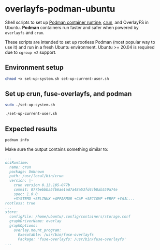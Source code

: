 # overlayfs-podman-ubuntu

Shell scripts to set up [Podman container runtine](https://podman.io/),
[crun](https://github.com/containers/crun), and OverlayFS in Ubuntu. **Podman**
containers run faster and safer when powered by `overlayfs` and `crun`.

These scripts are intended to set up rootless Podman (most popular way to use
it) and run in a fresh Ubuntu environment. Ubuntu >= 20.04 is required due to
`cgroup v2` support.

## Environment setup

```sh
chmod +x set-up-system.sh set-up-current-user.sh
```

## Set up crun, fuse-overlayfs, and podman

```sh
sudo ./set-up-system.sh

./set-up-current-user.sh
```

## Expected results

```sh
podman info
```

Make sure the output contains something similar to:

```yaml
...
ociRuntime:
  name: crun
  package: Unknown
  path: /usr/local/bin/crun
  version: |-
    crun version 0.13.105-077b
    commit: 077bebbba5fb6ae1ad7a48a53fd4cb8ab559a74e
    spec: 1.0.0
    +SYSTEMD +SELINUX +APPARMOR +CAP +SECCOMP +EBPF +YAJL...
rootless: true
...
store:
  configFile: /home/ubuntu/.config/containers/storage.conf
  graphDriverName: overlay
  graphOptions:
    overlay.mount_program:
      Executable: /usr/bin/fuse-overlayfs
      Package: 'fuse-overlayfs: /usr/bin/fuse-overlayfs'
...
```
